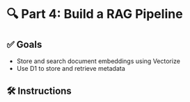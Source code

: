 # 🔍 Part 4: Build a RAG Pipeline

## ✅ Goals
- Store and search document embeddings using Vectorize
- Use D1 to store and retrieve metadata

## 🛠️ Instructions

